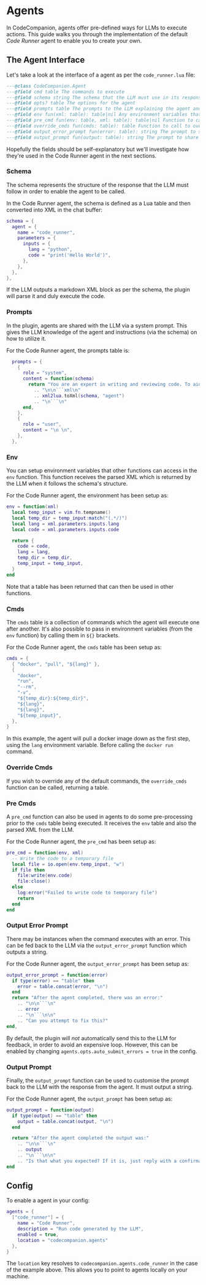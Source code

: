 # Agents

In CodeCompanion, agents offer pre-defined ways for LLMs to execute actions. This guide walks you through the implementation of the default _Code Runner_ agent to enable you to create your own.

## The Agent Interface

Let's take a look at the interface of a agent as per the `code_runner.lua` file:

```lua
---@class CodeCompanion.Agent
---@field cmd table The commands to execute
---@field schema string The schema that the LLM must use in its response to execute a agent
---@field opts? table The options for the agent
---@field prompts table The prompts to the LLM explaining the agent and the schema
---@field env fun(xml: table): table|nil Any environment variables that can be used in the *_cmd fields. Receives the parsed schema from the LLM
---@field pre_cmd fun(env: table, xml: table): table|nil Function to call before the cmd table is executed
---@field override_cmds fun(cmds: table): table Function to call to override the default cmds table
---@field output_error_prompt fun(error: table): string The prompt to share with the LLM if an error is encountered
---@field output_prompt fun(output: table): string The prompt to share with the LLM if the cmd is successful
```

Hopefully the fields should be self-explanatory but we'll investigate how they're used in the Code Runner agent in the next sections.

### Schema

The schema represents the structure of the response that the LLM must follow in order to enable the agent to be called.

In the Code Runner agent, the schema is defined as a Lua table and then converted into XML in the chat buffer:

```lua
schema = {
  agent = {
    name = "code_runner",
    parameters = {
      inputs = {
        lang = "python",
        code = "print('Hello World')",
      },
    },
  },
},
```

If the LLM outputs a markdown XML block as per the schema, the plugin will parse it and duly execute the code.

### Prompts

In the plugin, agents are shared with the LLM via a system prompt. This gives the LLM knowledge of the agent and instructions (via the schema) on how to utilize it.

For the Code Runner agent, the prompts table is:

```lua
  prompts = {
    {
      role = "system",
      content = function(schema)
        return "You are an expert in writing and reviewing code. To aid you further, I'm giving you access to be able to execute code in a remote environment. This enables you to write code, trigger its execution and immediately see the output from your efforts. Of course, not every question I ask may need code to be executed so bear that in mind.\n\nTo execute code, you need to return a markdown code block which follows the below schema:"
          .. "\n\n```xml\n"
          .. xml2lua.toXml(schema, "agent")
          .. "\n```\n"
      end,
    },
    {
      role = "user",
      content = "\n \n",
    },
  },
```

### Env

You can setup environment variables that other functions can access in the `env` function. This function receives the parsed XML which is returned by the LLM when it follows the schema's structure.

For the Code Runner agent, the environment has been setup as:

```lua
env = function(xml)
  local temp_input = vim.fn.tempname()
  local temp_dir = temp_input:match("(.*/)")
  local lang = xml.parameters.inputs.lang
  local code = xml.parameters.inputs.code

  return {
    code = code,
    lang = lang,
    temp_dir = temp_dir,
    temp_input = temp_input,
  }
end
```

Note that a table has been returned that can then be used in other functions.

### Cmds

The `cmds` table is a collection of commands which the agent will execute one after another. It's also possible to pass in environment variables (from the `env` function) by calling them in `${}` brackets.

For the Code Runner agent, the `cmds` table has been setup as:

```lua
cmds = {
  { "docker", "pull", "${lang}" },
  {
    "docker",
    "run",
    "--rm",
    "-v",
    "${temp_dir}:${temp_dir}",
    "${lang}",
    "${lang}",
    "${temp_input}",
  },
}
```

In this example, the agent will pull a docker image down as the first step, using the `lang` environment variable. Before calling the `docker run` command.

### Override Cmds

If you wish to override any of the default commands, the `override_cmds` function can be called, returning a table.

### Pre Cmds

A `pre_cmd` function can also be used in agents to do some pre-processing prior to the `cmds` table being executed. It receives the `env` table and also the parsed XML from the LLM.

For the Code Runner agent, the `pre_cmd` has been setup as:

```lua
pre_cmd = function(env, xml)
  -- Write the code to a temporary file
  local file = io.open(env.temp_input, "w")
  if file then
    file:write(env.code)
    file:close()
  else
    log:error("Failed to write code to temporary file")
    return
  end
end
```

### Output Error Prompt

There may be instances when the command executes with an error. This can be fed back to the LLM via the `output_error_prompt` function which outputs a string.

For the Code Runner agent, the `output_error_prompt` has been setup as:

```lua
output_error_prompt = function(error)
  if type(error) == "table" then
    error = table.concat(error, "\n")
  end
  return "After the agent completed, there was an error:"
    .. "\n\n```\n"
    .. error
    .. "\n```\n\n"
    .. "Can you attempt to fix this?"
end,
```

By default, the plugin will *not* automatically send this to the LLM for feedback, in order to avoid an expensive loop. However, this can be enabled by changing `agents.opts.auto_submit_errors = true` in the config.

### Output Prompt

Finally, the `output_prompt` function can be used to customise the prompt back to the LLM with the response from the agent. It must output a string.

For the Code Runner agent, the `output_prompt` has been setup as:

```lua
output_prompt = function(output)
  if type(output) == "table" then
    output = table.concat(output, "\n")
  end

  return "After the agent completed the output was:"
    .. "\n\n```\n"
    .. output
    .. "\n```\n\n"
    .. "Is that what you expected? If it is, just reply with a confirmation. Don't reply with any code. If not, say so and I can plan our next step."
end
```

## Config

To enable a agent in your config:

```lua
agents = {
  ["code_runner"] = {
    name = "Code Runner",
    description = "Run code generated by the LLM",
    enabled = true,
    location = "codecompanion.agents"
  },
}
```

The `location` key resolves to `codecompanion.agents.code_runner` in the case of the example above. This allows you to point to agents locally on your machine.
